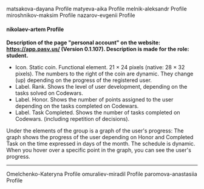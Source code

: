 matsakova-dayana	Profile
matyeva-aika	Profile
melnik-aleksandr	Profile
miroshnikov-maksim	Profile
nazarov-evgenii	Profile
#### nikolaev-artem	Profile

**Description of the page "personal account" on the website: 
https://app.pasv.us/ (Version 0.1.107).
Description is made for the role: student.**

* Icon. Static coin. Functional element. 21 × 24 pixels (native: 28 × 32 pixels).
The numbers to the right of the coin are dynamic.
They change (up) depending on the progress of the registered user.
* Label. Rank. Shows the level of user development, depending on the tasks solved on Codewars.
* Label. Honor. Shows the number of points assigned to the user depending on the tasks completed on Codewars.
* Label. Task Completed. Shows the number of tasks completed on Codewars. (including repetition of decisions).

Under the elements of the group is a graph of the user's progress:
The graph shows the progress of the user depending on Honor and Completed Task on the time expressed in days of the month.
The schedule is dynamic. When you hover over a specific point in the graph, you can see the user's progress.
   ____________________________________________________________________
Omelchenko-Kateryna	Profile
omuraliev-miradil	Profile
paromova-anastasiia	Profile

